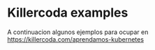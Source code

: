 # Killercoda examples

A continuacion algunos ejemplos para ocupar en https://killercoda.com/aprendamos-kubernetes
